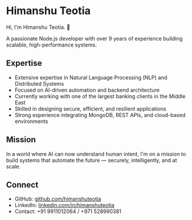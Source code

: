# Himanshu Teotia

Hi, I'm Himanshu Teotia. 👋

A passionate Node.js developer with over 9 years of experience building scalable, high-performance systems.

## Expertise

- Extensive expertise in Natural Language Processing (NLP) and Distributed Systems
- Focused on AI-driven automation and backend architecture
- Currently working with one of the largest banking clients in the Middle East
- Skilled in designing secure, efficient, and resilient applications
- Strong experience integrating MongoDB, REST APIs, and cloud-based environments

## Mission

In a world where AI can now understand human intent, I'm on a mission to build systems that automate the future — securely, intelligently, and at scale.

## Connect

- GitHub: [github.com/himanshuteotia](https://github.com/himanshuteotia)
- LinkedIn: [linkedin.com/in/himanshuteotia](https://www.linkedin.com/in/himanshuteotia)
- Contact: +91 9911012064 / +971 528990381
